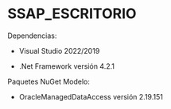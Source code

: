 # SSAP_ESCRITORIO


Dependencias:


- Visual Studio 2022/2019

- .Net Framework versión 4.2.1

Paquetes NuGet Modelo:

- OracleManagedDataAccess versión 2.19.151
